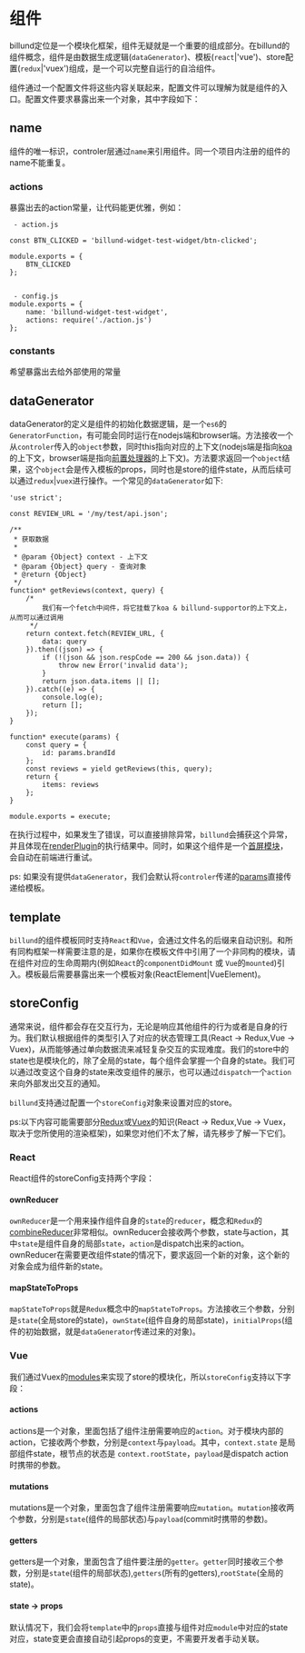 # 组件

billund定位是一个模块化框架，组件无疑就是一个重要的组成部分。在billund的组件概念，组件是由数据生成逻辑(`dataGenerator`)、模板(`react`|'vue')、store配置(`redux`|'vuex')组成，是一个可以完整自运行的自洽组件。

组件通过一个配置文件将这些内容关联起来，配置文件可以理解为就是组件的入口。配置文件要求暴露出来一个对象，其中字段如下：

## name

组件的唯一标识，controler层通过`name`来引用组件。同一个项目内注册的组件的name不能重复。

### actions

暴露出去的action常量，让代码能更优雅，例如：

```
 - action.js

const BTN_CLICKED = 'billund-widget-test-widget/btn-clicked';

module.exports = {
	BTN_CLICKED
};


 - config.js
module.exports = {
	name: 'billund-widget-test-widget',
	actions: require('./action.js')	
};
```

### constants

希望暴露出去给外部使用的常量

## dataGenerator

dataGenerator的定义是组件的初始化数据逻辑，是一个`es6`的`GeneratorFunction`，有可能会同时运行在nodejs端和browser端。方法接收一个从`controler`传入的`object`参数，同时this指向对应的上下文(nodejs端是指向[koa](http://koa.bootcss.com/)的上下文，browser端是指向[前置处理器](/chapter2/project-config.html?q=#supportorpreprocessorjs)的上下文)。方法要求返回一个`object`结果，这个`object`会是传入模板的props，同时也是store的组件state，从而后续可以通过`redux`|`vuex`进行操作。一个常见的`dataGenerator`如下:

```
'use strict';

const REVIEW_URL = '/my/test/api.json';

/**
 * 获取数据
 *
 * @param {Object} context - 上下文
 * @param {Object} query - 查询对象
 * @return {Object}
 */
function* getReviews(context, query) {
	/*
		我们有一个fetch中间件，将它挂载了koa & billund-supportor的上下文上，从而可以通过调用
	 */
    return context.fetch(REVIEW_URL, {
        data: query
    }).then((json) => {
        if (!(json && json.respCode == 200 && json.data)) {
            throw new Error('invalid data');
        }
        return json.data.items || [];
    }).catch((e) => {
        console.log(e);
        return [];
    });
}

function* execute(params) {
    const query = {
        id: params.brandId
    };
    const reviews = yield getReviews(this, query);
    return {
        items: reviews
    };
}

module.exports = execute;
```

在执行过程中，如果发生了错误，可以直接排除异常，`billund`会捕获这个异常，并且体现在[renderPlugin](/chapter4/renderplugin.html)的执行结果中。同时，如果这个组件是一个[首屏模块](/chapter2/page.html#首屏组件)，会自动在前端进行重试。

ps: 如果没有提供`dataGenerator`，我们会默认将`controler`传递的[params](/chapter2/page.html#action)直接传递给模板。

## template

`billund`的组件模板同时支持`React`和`Vue`，会通过文件名的后缀来自动识别。和所有同构框架一样需要注意的是，如果你在模板文件中引用了一个非同构的模块，请在组件对应的生命周期内(例如`React`的`componentDidMount` 或 `Vue`的`mounted`)引入。模板最后需要暴露出来一个模板对象(ReactElement|VueElement)。

## storeConfig

通常来说，组件都会存在交互行为，无论是响应其他组件的行为或者是自身的行为。我们默认根据组件的类型引入了对应的状态管理工具(React -> Redux,Vue -> Vuex)，从而能够通过单向数据流来减轻复杂交互的实现难度。我们的store中的state也是模块化的，除了全局的state，每个组件会掌握一个自身的state。我们可以通过改变这个自身的state来改变组件的展示，也可以通过`dispatch`一个`action`来向外部发出交互的通知。

`billund`支持通过配置一个`storeConfig`对象来设置对应的store。

ps:以下内容可能需要部分[Redux](http://redux.js.org/docs)或[Vuex](https://vuex.vuejs.org/zh-cn)的知识(React -> Redux,Vue -> Vuex，取决于您所使用的渲染框架)，如果您对他们不太了解，请先移步了解一下它们。

### React

React组件的storeConfig支持两个字段：

#### ownReducer

`ownReducer`是一个用来操作组件自身的`state`的`reducer`，概念和`Redux`的[combineReducer](http://redux.js.org/docs/api/combineReducers.html)非常相似。ownReducer会接收两个参数，state与action，其中`state`是组件自身的局部`state`，`action`是dispatch出来的action。ownReducer在需要更改组件state的情况下，要求返回一个新的对象，这个新的对象会成为组件新的state。

#### mapStateToProps

`mapStateToProps`就是`Redux`概念中的`mapStateToProps`。方法接收三个参数，分别是`state`(全局store的state)，`ownState`(组件自身的局部state)，`initialProps`(组件的初始数据，就是`dataGenerator`传递过来的对象)。

### Vue

我们通过Vuex的[modules](https://vuex.vuejs.org/zh-cn/modules.html)来实现了store的模块化，所以`storeConfig`支持以下字段：

#### actions

actions是一个对象，里面包括了组件注册需要响应的`action`。对于模块内部的 action，它接收两个参数，分别是`context`与`payload`。其中，`context.state` 是局部组件state，根节点的状态是 `context.rootState`，`payload`是dispatch action时携带的参数。

#### mutations

mutations是一个对象，里面包含了组件注册需要响应`mutation`。`mutation`接收两个参数，分别是`state`(组件的局部状态)与`payload`(commit时携带的参数)。

#### getters

getters是一个对象，里面包含了组件要注册的`getter`。`getter`同时接收三个参数，分别是`state`(组件的局部状态),`getters`(所有的getters),`rootState`(全局的state)。

#### state -> props

默认情况下，我们会将`template`中的`props`直接与组件对应`module`中对应的state对应，state变更会直接自动引起props的变更，不需要开发者手动关联。
